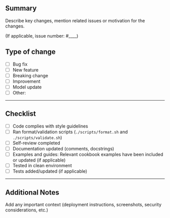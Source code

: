## Summary

Describe key changes, mention related issues or motivation for the changes.

(If applicable, issue number: #____)

## Type of change

- [ ] Bug fix
- [ ] New feature
- [ ] Breaking change
- [ ] Improvement
- [ ] Model update
- [ ] Other:

---

## Checklist

- [ ] Code complies with style guidelines
- [ ] Ran format/validation scripts (`./scripts/format.sh` and `./scripts/validate.sh`)
- [ ] Self-review completed
- [ ] Documentation updated (comments, docstrings)
- [ ] Examples and guides: Relevant cookbook examples have been included or updated (if applicable)
- [ ] Tested in clean environment
- [ ] Tests added/updated (if applicable)

---

## Additional Notes

Add any important context (deployment instructions, screenshots, security considerations, etc.)
